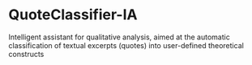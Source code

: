 # QuoteClassifier-IA
Intelligent assistant for qualitative analysis, aimed at the automatic classification of textual excerpts (quotes) into user-defined theoretical constructs

